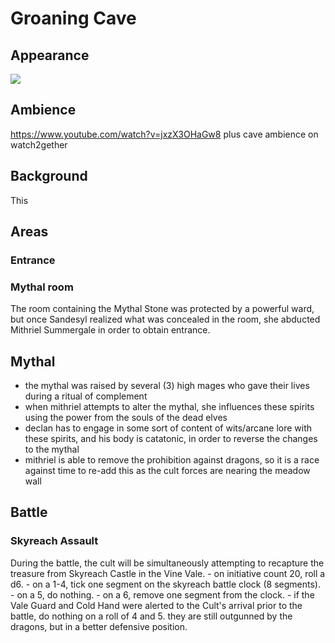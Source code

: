 # Groaning Cave
## Appearance
![](https://images-wixmp-ed30a86b8c4ca887773594c2.wixmp.com/f/a060e017-039d-4cad-b3dc-b33dbdaf563d/d4mjtv0-7e2cf1f4-ffb4-4e08-b41c-fe84c0564aa7.jpg/v1/fill/w_1024,h_639,q_75,strp/cave_by_zoriy_d4mjtv0-fullview.jpg?token=eyJ0eXAiOiJKV1QiLCJhbGciOiJIUzI1NiJ9.eyJzdWIiOiJ1cm46YXBwOjdlMGQxODg5ODIyNjQzNzNhNWYwZDQxNWVhMGQyNmUwIiwiaXNzIjoidXJuOmFwcDo3ZTBkMTg4OTgyMjY0MzczYTVmMGQ0MTVlYTBkMjZlMCIsIm9iaiI6W1t7ImhlaWdodCI6Ijw9NjM5IiwicGF0aCI6IlwvZlwvYTA2MGUwMTctMDM5ZC00Y2FkLWIzZGMtYjMzZGJkYWY1NjNkXC9kNG1qdHYwLTdlMmNmMWY0LWZmYjQtNGUwOC1iNDFjLWZlODRjMDU2NGFhNy5qcGciLCJ3aWR0aCI6Ijw9MTAyNCJ9XV0sImF1ZCI6WyJ1cm46c2VydmljZTppbWFnZS5vcGVyYXRpb25zIl19.iFDsuBYO6lqhn408SAyj08YtnHWv0nuPBdvLiWfa2yI)
## Ambience
https://www.youtube.com/watch?v=jxzX3OHaGw8
plus cave ambience on watch2gether
## Background
This 
## Areas
### Entrance
### Mythal room
The room containing the Mythal Stone was protected by a powerful ward, but once Sandesyl realized what was concealed in the room, she abducted Mithriel Summergale in order to obtain entrance.

### 

## Mythal
- the mythal was raised by several (3) high mages who gave their lives during a ritual of complement
- when mithriel attempts to alter the mythal, she influences these spirits using the power from the souls of the dead elves
- declan has to engage in some sort of content of wits/arcane lore with these spirits, and his body is catatonic, in order to reverse the changes to the mythal
- mithriel is able to remove the prohibition against dragons, so it is a race against time to re-add this as the cult forces are nearing the meadow wall

## Battle
### Skyreach Assault
During the battle, the cult will be simultaneously attempting to recapture the treasure from Skyreach Castle in the Vine Vale.
	- on initiative count 20, roll a d6.
	- on a 1-4, tick one segment on the skyreach battle clock (8 segments).
	- on a 5, do nothing.
	- on a 6, remove one segment from the clock.
	- if the Vale Guard and Cold Hand were alerted to the Cult's arrival prior to the battle, do nothing on a roll of 4 and 5. they are still outgunned by the dragons, but in a better defensive position.